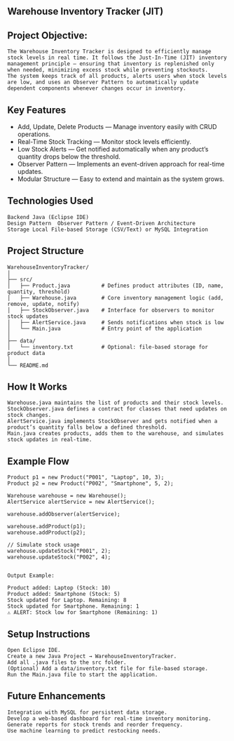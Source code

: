 ## Warehouse Inventory Tracker (JIT)
## Project Objective:
    The Warehouse Inventory Tracker is designed to efficiently manage stock levels in real time. It follows the Just-In-Time (JIT) inventory management principle — ensuring that inventory is replenished only when needed, minimizing excess stock while preventing stockouts.
    The system keeps track of all products, alerts users when stock levels are low, and uses an Observer Pattern to automatically update dependent components whenever changes occur in inventory.

## Key Features
   - Add, Update, Delete Products — Manage inventory easily with CRUD operations.
   - Real-Time Stock Tracking — Monitor stock levels efficiently.
   - Low Stock Alerts — Get notified automatically when any product’s quantity drops below the threshold.
   - Observer Pattern — Implements an event-driven approach for real-time updates.
   - Modular Structure — Easy to extend and maintain as the system grows.

## Technologies Used
    Backend	Java (Eclipse IDE)
    Design Pattern	Observer Pattern / Event-Driven Architecture
    Storage	Local File-based Storage (CSV/Text) or MySQL Integration

## Project Structure
    WarehouseInventoryTracker/
    │
    ├── src/
    │   ├── Product.java          # Defines product attributes (ID, name, quantity, threshold)
    │   ├── Warehouse.java        # Core inventory management logic (add, remove, update, notify)
    │   ├── StockObserver.java    # Interface for observers to monitor stock updates
    │   ├── AlertService.java     # Sends notifications when stock is low
    │   └── Main.java             # Entry point of the application
    │
    ├── data/
    │   └── inventory.txt         # Optional: file-based storage for product data
    │
    └── README.md

## How It Works

    Warehouse.java maintains the list of products and their stock levels.
    StockObserver.java defines a contract for classes that need updates on stock changes.
    AlertService.java implements StockObserver and gets notified when a product’s quantity falls below a defined threshold.
    Main.java creates products, adds them to the warehouse, and simulates stock updates in real-time.

## Example Flow
    Product p1 = new Product("P001", "Laptop", 10, 3);
    Product p2 = new Product("P002", "Smartphone", 5, 2);
    
    Warehouse warehouse = new Warehouse();
    AlertService alertService = new AlertService();
    
    warehouse.addObserver(alertService);
    
    warehouse.addProduct(p1);
    warehouse.addProduct(p2);

    // Simulate stock usage
    warehouse.updateStock("P001", 2);
    warehouse.updateStock("P002", 4);


    Output Example:
    
    Product added: Laptop (Stock: 10)
    Product added: Smartphone (Stock: 5)
    Stock updated for Laptop. Remaining: 8
    Stock updated for Smartphone. Remaining: 1
    ⚠️ ALERT: Stock low for Smartphone (Remaining: 1)

## Setup Instructions

    Open Eclipse IDE.
    Create a new Java Project → WarehouseInventoryTracker.
    Add all .java files to the src folder.
    (Optional) Add a data/inventory.txt file for file-based storage.
    Run the Main.java file to start the application.

## Future Enhancements
    Integration with MySQL for persistent data storage.
    Develop a web-based dashboard for real-time inventory monitoring.
    Generate reports for stock trends and reorder frequency.
    Use machine learning to predict restocking needs.
